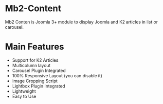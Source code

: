 # Mb2-Content
Mb2 Conten is Joomla 3+ module to display Joomla and K2 articles in list or carousel.
# Main Features
<ul>
<li>Support for K2 Articles</li>
<li>Multicolumn layout</li>
<li>Carousel Plugin Integrated</li>
<li>100% Responsive Layout (you can disable it)
<li>Image Cropping Script</li>
<li>Lightbox Plugin Integrated</li>
<li>Lightweight</li>
<li>Easy to Use</li>
</ul>

